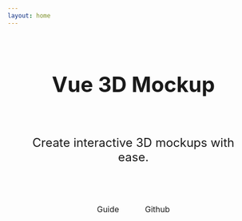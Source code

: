 ```yaml
---
layout: home
---
```


<script setup>
import Mockup from '../src/Mockup.vue'
import screenImage from './assets/screen.png';
</script>

<main>
  <Mockup
    class="mockup"
    :screen="screenImage"
  />

  <h1 class="heading">
    Vue 3D Mockup
  </h1>
  <p class="tagline">
    Create interactive 3D mockups with ease.
  </p>

  <div class="buttons">
    <a 
      href="/vue-three-d-mockup/guide"
      class="buttons__button"
    >
      Guide
    </a>
    <a 
      href="https://github.com/anatolykopyl/vue-three-d-mockup" 
      class="buttons__button buttons__button--secondary"
    >
      Github
    </a>
  </div>
</main>

<style scoped>
main {
  text-align: center;
}

.mockup {
  max-width: 600px;
  height: 500px;
  margin: auto;
}

.heading {
  font-size: 42px;
  line-height: 1.2;
  padding: 32px;
  font-weight: bold;
  color: var(--vp-c-brand);
}

.tagline {
  font-size: 24px;
  padding: 16px;
}

.buttons {
  padding: 32px;
}

.buttons__button {
  display: inline-block;
  padding: 8px 16px;
  border-radius: 4px;
  background-color: var(--vp-c-brand);
  border: 1px solid var(--vp-c-brand);
  color: var(--vp-c-white);
  text-decoration: none;
  font-size: 16px;
  margin: 0 8px;
}

.buttons__button--secondary {
  background-color: var(--vp-c-gray-light-4);
  color: var(--vp-c-black);
  border: 1px solid var(--vp-c-divider-light-2);
}
</style>
